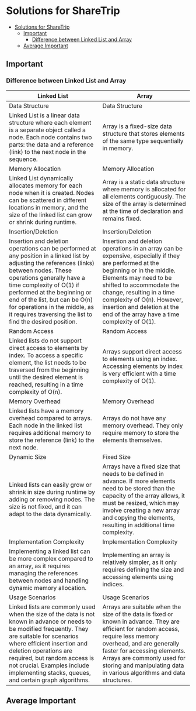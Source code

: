 # Solutions for ShareTrip 

- [Solutions for ShareTrip](#solutions-for-sharetrip)
  - [Important](#important)
    - [Difference between Linked List and Array](#difference-between-linked-list-and-array)
  - [Average Important](#average-important)


## Important

### Difference between Linked List and Array

| Linked List                                  | Array                                  |
|---------------------------------------------|----------------------------------------|
| Data Structure                              | Data Structure                         |
| Linked List is a linear data structure where each element is a separate object called a node. Each node contains two parts: the data and a reference (link) to the next node in the sequence. | Array is a fixed-size data structure that stores elements of the same type sequentially in memory. |
| Memory Allocation                           | Memory Allocation                      |
| Linked List dynamically allocates memory for each node when it is created. Nodes can be scattered in different locations in memory, and the size of the linked list can grow or shrink during runtime. | Array is a static data structure where memory is allocated for all elements contiguously. The size of the array is determined at the time of declaration and remains fixed. |
| Insertion/Deletion                          | Insertion/Deletion                     |
| Insertion and deletion operations can be performed at any position in a linked list by adjusting the references (links) between nodes. These operations generally have a time complexity of O(1) if performed at the beginning or end of the list, but can be O(n) for operations in the middle, as it requires traversing the list to find the desired position. | Insertion and deletion operations in an array can be expensive, especially if they are performed at the beginning or in the middle. Elements may need to be shifted to accommodate the change, resulting in a time complexity of O(n). However, insertion and deletion at the end of the array have a time complexity of O(1). |
| Random Access                               | Random Access                          |
| Linked lists do not support direct access to elements by index. To access a specific element, the list needs to be traversed from the beginning until the desired element is reached, resulting in a time complexity of O(n). | Arrays support direct access to elements using an index. Accessing elements by index is very efficient with a time complexity of O(1). |
| Memory Overhead                             | Memory Overhead                        |
| Linked lists have a memory overhead compared to arrays. Each node in the linked list requires additional memory to store the reference (link) to the next node. | Arrays do not have any memory overhead. They only require memory to store the elements themselves. |
| Dynamic Size                                | Fixed Size                             |
| Linked lists can easily grow or shrink in size during runtime by adding or removing nodes. The size is not fixed, and it can adapt to the data dynamically. | Arrays have a fixed size that needs to be defined in advance. If more elements need to be stored than the capacity of the array allows, it must be resized, which may involve creating a new array and copying the elements, resulting in additional time complexity. |
| Implementation Complexity                    | Implementation Complexity               |
| Implementing a linked list can be more complex compared to an array, as it requires managing the references between nodes and handling dynamic memory allocation. | Implementing an array is relatively simpler, as it only requires defining the size and accessing elements using indices. |
| Usage Scenarios                             | Usage Scenarios                        |
| Linked lists are commonly used when the size of the data is not known in advance or needs to be modified frequently. They are suitable for scenarios where efficient insertion and deletion operations are required, but random access is not crucial. Examples include implementing stacks, queues, and certain graph algorithms. | Arrays are suitable when the size of the data is fixed or known in advance. They are efficient for random access, require less memory overhead, and are generally faster for accessing elements. Arrays are commonly used for storing and manipulating data in various algorithms and data structures. |

## Average Important